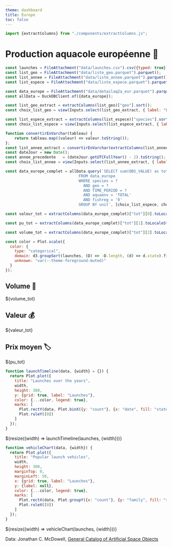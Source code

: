 ```yaml
---
theme: dashboard
title: Europe
toc: false
---
```

```js
import {extractColumns} from "./components/extractColumns.js";
```
# Production aquacole européenne 🚀

<!-- Load and transform the data -->

```js
const launches = FileAttachment("data/launches.csv").csv({typed: true});
const list_geo = FileAttachment("data/liste_geo.parquet").parquet();
const list_annee = FileAttachment("data/liste_annee.parquet").parquet();
const list_espece = FileAttachment("data/liste_espece.parquet").parquet();

```  
```js
const data_europe = FileAttachment("data/detailaq2a_eur.parquet").parquet();
const allData = DuckDBClient.of({data_europe});
``` 
```js
const list_geo_extract = extractColumns(list_geo)["geo"].sort();
const choix_list_geo = view(Inputs.select(list_geo_extract, { label: "Liste des pays", value: "EU27_2020"}));

const list_espece_extract = extractColumns(list_espece)["species"].sort();
const choix_list_espece = view(Inputs.select(list_espece_extract, { label: "Liste des espèces", value: "F00"}));

function convertirEnVarchar(tableau) {
    return tableau.map((valeur) => valeur.toString());
};
const list_annee_extract = convertirEnVarchar(extractColumns(list_annee)["TIME_PERIOD"].sort());
const dateJour = new Date();
const annee_precedente   = (dateJour.getUTCFullYear() - 2).toString(); 
const choix_list_annee = view(Inputs.select(list_annee_extract, { label: "Choix de l'année", value: annee_precedente}));
```

```js
const data_europe_complet = allData.query(`SELECT sum(OBS_VALUE) as tot, unit
                                FROM data_europe
                                WHERE species = ?
                                  AND geo = ?
                                  AND TIME_PERIOD = ?
                                  AND aquaenv = 'TOTAL'
                                  AND fishreg = '0'
                                GROUP BY unit`, [choix_list_espece, choix_list_geo, choix_list_annee]);
```
```js
const valeur_tot = extractColumns(data_europe_complet)["tot"][0].toLocaleString("fr-FR").toString() + " " + extractColumns(data_europe_complet)["unit"][0];

const pu_tot = extractColumns(data_europe_complet)["tot"][1].toLocaleString("fr-FR").toString() + " " + extractColumns(data_europe_complet)["unit"][1];

const volume_tot = extractColumns(data_europe_complet)["tot"][2].toLocaleString("fr-FR").toString() + " " + extractColumns(data_europe_complet)["unit"][2];
```


```js
const color = Plot.scale({
  color: {
    type: "categorical",
    domain: d3.groupSort(launches, (D) => -D.length, (d) => d.state).filter((d) => d !== "Other"),
    unknown: "var(--theme-foreground-muted)"
  }
});
```

<!-- Cards with big numbers -->

<div class="grid grid-cols-3">
  <div class="card">

## Volume 🛒
    
  <span class="big">${volume_tot}</span>
  </div>
  <div class="card">

## Valeur  💰
  <span class="big">${valeur_tot}</span>
  </div>
  <div class="card">

## Prix moyen 🏷️
    
  <span class="big">${pu_tot}</span>
  </div>
</div>

<!-- Plot of launch history -->

```js
function launchTimeline(data, {width} = {}) {
  return Plot.plot({
    title: "Launches over the years",
    width,
    height: 300,
    y: {grid: true, label: "Launches"},
    color: {...color, legend: true},
    marks: [
      Plot.rectY(data, Plot.binX({y: "count"}, {x: "date", fill: "state", interval: "year", tip: true})),
      Plot.ruleY([0])
    ]
  });
}
```

<div class="grid grid-cols-1">
  <div class="card">
    ${resize((width) => launchTimeline(launches, {width}))}
  </div>
</div>

<!-- Plot of launch vehicles -->

```js
function vehicleChart(data, {width}) {
  return Plot.plot({
    title: "Popular launch vehicles",
    width,
    height: 300,
    marginTop: 0,
    marginLeft: 50,
    x: {grid: true, label: "Launches"},
    y: {label: null},
    color: {...color, legend: true},
    marks: [
      Plot.rectX(data, Plot.groupY({x: "count"}, {y: "family", fill: "state", tip: true, sort: {y: "-x"}})),
      Plot.ruleX([0])
    ]
  });
}
```

<div class="grid grid-cols-1">
  <div class="card">
    ${resize((width) => vehicleChart(launches, {width}))}
  </div>
</div>

Data: Jonathan C. McDowell, [General Catalog of Artificial Space Objects](https://planet4589.org/space/gcat)
